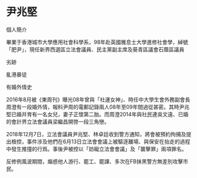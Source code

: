 # 尹兆堅

個人簡介


畢業于香港城市大學應用社會科學系，98年赴英國雅息士大學進修社會學，綽號「肥尹」，現任新界西選區立法會議員、民主黨副主席及葵青區議會石蔭區議員

劣跡

亂港暴徒


有婚外情史


2016年8月被《東周刊》曝光08年曾與「社運女神」、時任中大學生會外務副會長周澄有一段婚外情，報料尹周的電郵記錄兩人08年至09年間過從甚密。其時尹兆堅已婚幷育有一名女兒，妻子正懷第二胎。而周澄2014年與社民連吳文遠、已婚的會計界立法會議員梁繼昌開啓一段三角戀。


2018年12月7日，立法會議員尹兆堅、林卓廷收到警方通知，將會被預約拘捕及提出檢控，事件涉及他們在6月13日立法會會議上被驅逐離場、與保安在抬走的過程中發生推撞的行爲。事後尹被控以「妨礙立法會會議」及「襲擊罪」兩項罪名。


反修例風波期間，煽惑他人游行、罷工、罷課、多次在FB抹黑警方無差別攻擊市民。
